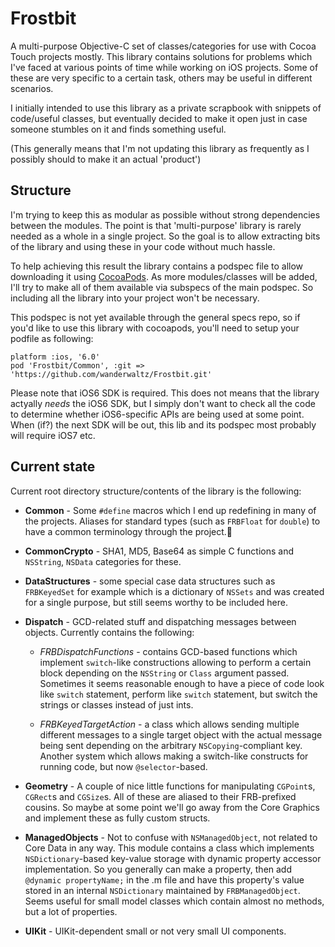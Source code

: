 Frostbit
========

A multi-purpose Objective-C set of classes/categories for use with Cocoa Touch projects mostly. 
This library contains solutions for problems which I've faced at various points of time while
working on iOS projects. Some of these are very specific to a certain task, others may be useful
in different scenarios.

I initially intended to use this library as a private scrapbook with snippets of code/useful classes,
but eventually decided to make it open just in case someone stumbles on it and finds something useful.

(This generally means that I'm not updating this library as frequently as I possibly should to make 
it an actual 'product')

Structure
---------

I'm trying to keep this as modular as possible without strong dependencies between the modules. 
The point is that 'multi-purpose' library is rarely needed as a whole in a single project. So
the goal is to allow extracting bits of the library and using these in your code without much
hassle.

To help achieving this result the library contains a podspec file to allow downloading it using
[CocoaPods](http://cocoapods.org). As more modules/classes will be added, I'll try to make all
of them available via subspecs of the main podspec. So including all the library into your project
won't be necessary.

This podspec is not yet available through the general specs repo, so if you'd like to use this library
with cocoapods, you'll need to setup your podfile as following:

    platform :ios, '6.0'
    pod 'Frostbit/Common', :git => 'https://github.com/wanderwaltz/Frostbit.git'

Please note that iOS6 SDK is required. This does not means that the library actyally *needs* the iOS6
SDK, but I simply don't want to check all the code to determine whether iOS6-specific APIs are being
used at some point. When (if?) the next SDK will be out, this lib and its podspec most probably will require
iOS7 etc. 

Current state
-------------

Current root directory structure/contents of the library is the following:

* **Common** - Some `#define` macros which I end up redefining in many of the projects. 
Aliases for standard types (such as `FRBFloat` for `double`) to have a common terminology
through the project.

* **CommonCrypto** - SHA1, MD5, Base64 as simple C functions and `NSString`, `NSData` categories for these.

* **DataStructures** - some special case data structures such as `FRBKeyedSet` for example which is a 
dictionary of `NSSets` and was created for a single purpose, but still seems worthy to be included here.
* **Dispatch** - GCD-related stuff and dispatching messages between objects. Currently contains the following:
    
    * *FRBDispatchFunctions* - contains GCD-based functions which implement `switch`-like constructions 
    allowing to perform a certain block depending on the `NSString` or `Class` argument passed. Sometimes it
    seems reasonable enough to have a piece of code look like `switch` statement, perform like `switch` statement,
    but switch the strings or classes instead of just ints.

    * *FRBKeyedTargetAction* - a class which allows sending multiple different messages to a single target object
    with the actual message being sent depending on the arbitrary `NSCopying`-compliant key. Another system
    which allows making a switch-like constructs for running code, but now `@selector`-based.

* **Geometry** - A couple of nice little functions for manipulating `CGPoint`s, `CGRect`s and `CGSize`s. All of these
are aliased to their FRB-prefixed cousins. So maybe at some point we'll go away from the Core Graphics and implement
these as fully custom structs.

* **ManagedObjects** - Not to confuse with `NSManagedObject`, not related to Core Data in any way. This module
contains a class which implements `NSDictionary`-based key-value storage with dynamic property accessor implementation.
So you generally can make a property, then add `@dynamic propertyName;` in the .m file and have this property's value 
stored in an internal `NSDictionary` maintained by `FRBManagedObject`. Seems useful for small model classes which
contain almost no methods, but a lot of properties.

* **UIKit** - UIKit-dependent small or not very small UI components.
